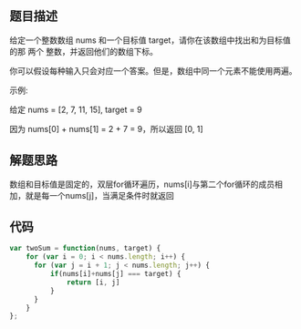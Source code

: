 ## 题目描述

给定一个整数数组 nums 和一个目标值 target，请你在该数组中找出和为目标值的那 两个 整数，并返回他们的数组下标。

你可以假设每种输入只会对应一个答案。但是，数组中同一个元素不能使用两遍。

示例:

给定 nums = [2, 7, 11, 15], target = 9

因为 nums[0] + nums[1] = 2 + 7 = 9，所以返回 [0, 1]

## 解题思路

数组和目标值是固定的，双层for循环遍历，nums[i]与第二个for循环的成员相加，就是每一个nums[j]，当满足条件时就返回

## 代码

```js
var twoSum = function(nums, target) {
    for (var i = 0; i < nums.length; i++) {
      for (var j = i + 1; j < nums.length; j++) {
          if(nums[i]+nums[j] === target) {
              return [i, j]
          }
      }
    }
};
```
